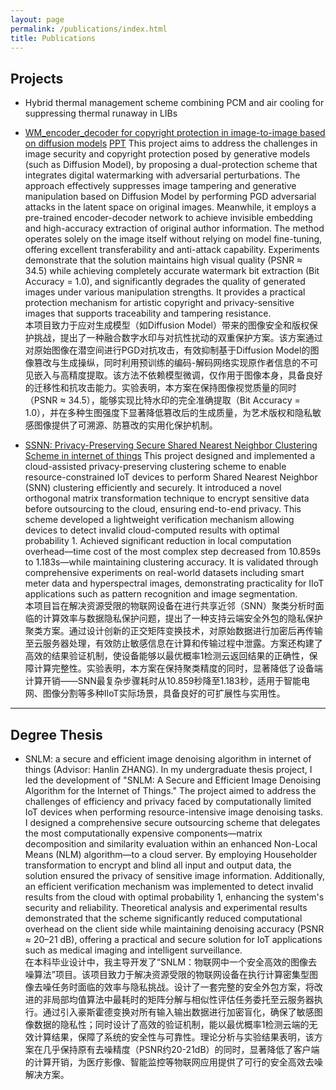 ```yaml
---
layout: page
permalink: /publications/index.html
title: Publications
---
```



## Projects
- Hybrid thermal management scheme combining PCM and air cooling for suppressing thermal runaway in LIBs
- [WM_encoder_decoder for copyright protection in image-to-image based on diffusion models](https://github.com/HU-Qiqi/WM_encoder_decoder) [PPT](https://github.com/HU-Qiqi/WM_encoder_decoder/blob/main/Introduction.pptx)
  This project aims to address the challenges in image security and copyright protection posed by generative models (such as Diffusion Model), by proposing a dual-protection scheme that integrates digital watermarking with adversarial perturbations. The approach effectively suppresses image tampering and generative manipulation based on Diffusion Model by performing PGD adversarial attacks in the latent space on original images. Meanwhile, it employs a pre-trained encoder-decoder network to achieve invisible embedding and high-accuracy extraction of original author information. The method operates solely on the image itself without relying on model fine-tuning, offering excellent transferability and anti-attack capability. Experiments demonstrate that the solution maintains high visual quality (PSNR ≈ 34.5) while achieving completely accurate watermark bit extraction (Bit Accuracy = 1.0), and significantly degrades the quality of generated images under various manipulation strengths. It provides a practical protection mechanism for artistic copyright and privacy-sensitive images that supports traceability and tampering resistance.<br>
  本项目致力于应对生成模型（如Diffusion Model）带来的图像安全和版权保护挑战，提出了一种融合数字水印与对抗性扰动的双重保护方案。该方案通过对原始图像在潜空间进行PGD对抗攻击，有效抑制基于Diffusion Model的图像篡改与生成操纵，同时利用预训练的编码-解码网络实现原作者信息的不可见嵌入与高精度提取。该方法不依赖模型微调，仅作用于图像本身，具备良好的迁移性和抗攻击能力。实验表明，本方案在保持图像视觉质量的同时（PSNR ≈ 34.5），能够实现比特水印的完全准确提取（Bit Accuracy = 1.0），并在多种生图强度下显著降低篡改后的生成质量，为艺术版权和隐私敏感图像提供了可溯源、防篡改的实用化保护机制。<br>
  
- [SSNN: Privacy-Preserving Secure Shared Nearest Neighbor Clustering Scheme in internet of things](https://www.researchgate.net/publication/385489004_Privacy-Preserving_Secure_Shared_Nearest_Neighbor_Clustering_Scheme_in_Internet_of_Things)
  This project designed and implemented a cloud-assisted privacy-preserving clustering scheme to enable resource-constrained IoT devices to perform Shared Nearest Neighbor (SNN) clustering efficiently and securely. It introduced a novel orthogonal matrix transformation technique to encrypt sensitive data before outsourcing to the cloud, ensuring end-to-end privacy. This scheme developed a lightweight verification mechanism allowing devices to detect invalid cloud-computed results with optimal probability 1. Achieved significant reduction in local computation overhead—time cost of the most complex step decreased from 10.859s to 1.183s—while maintaining clustering accuracy. It is validated through comprehensive experiments on real-world datasets including smart meter data and hyperspectral images, demonstrating practicality for IIoT applications such as pattern recognition and image segmentation.<br>
  本项目旨在解决资源受限的物联网设备在进行共享近邻（SNN）聚类分析时面临的计算效率与数据隐私保护问题，提出了一种支持云端安全外包的隐私保护聚类方案。通过设计创新的正交矩阵变换技术，对原始数据进行加密后再传输至云服务器处理，有效防止敏感信息在计算和传输过程中泄露。方案还构建了高效的结果验证机制，使设备能够以最优概率1检测云返回结果的正确性，保障计算完整性。实验表明，本方案在保持聚类精度的同时，显著降低了设备端计算开销——SNN最复杂步骤耗时从10.859秒降至1.183秒，适用于智能电网、图像分割等多种IIoT实际场景，具备良好的可扩展性与实用性。<br>

---

## Degree Thesis

- SNLM: a secure and efficient image denoising algorithm in internet of things (Advisor: Hanlin ZHANG).
  In my undergraduate thesis project, I led the development of "SNLM: A Secure and Efficient Image Denoising Algorithm for the Internet of Things." The project aimed to address the challenges of efficiency and privacy faced by computationally limited IoT devices when performing resource-intensive image denoising tasks. I designed a comprehensive secure outsourcing scheme that delegates the most computationally expensive components—matrix decomposition and similarity evaluation within an enhanced Non-Local Means (NLM) algorithm—to a cloud server. By employing Householder transformation to encrypt and blind all input and output data, the solution ensured the privacy of sensitive image information. Additionally, an efficient verification mechanism was implemented to detect invalid results from the cloud with optimal probability 1, enhancing the system's security and reliability. Theoretical analysis and experimental results demonstrated that the scheme significantly reduced computational overhead on the client side while maintaining denoising accuracy (PSNR ≈ 20–21 dB), offering a practical and secure solution for IoT applications such as medical imaging and intelligent surveillance.
  <br>
  在本科毕业设计中，我主导开发了“SNLM：物联网中一个安全高效的图像去噪算法”项目。该项目致力于解决资源受限的物联网设备在执行计算密集型图像去噪任务时面临的效率与隐私挑战。设计了一套完整的安全外包方案，将改进的非局部均值算法中最耗时的矩阵分解与相似性评估任务委托至云服务器执行。通过引入豪斯霍德变换对所有输入输出数据进行加密盲化，确保了敏感图像数据的隐私性；同时设计了高效的验证机制，能以最优概率1检测云端的无效计算结果，保障了系统的安全性与可靠性。理论分析与实验结果表明，该方案在几乎保持原有去噪精度（PSNR约20-21dB）的同时，显著降低了客户端的计算开销，为医疗影像、智能监控等物联网应用提供了可行的安全高效去噪解决方案。

<br>
